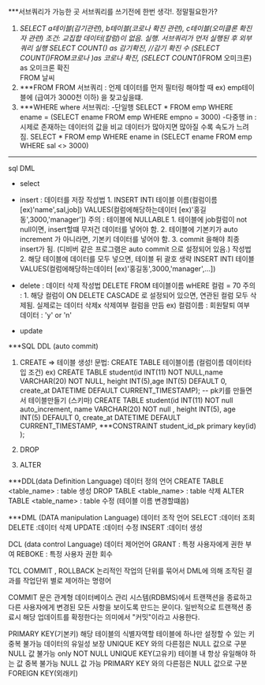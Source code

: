 ***서브쿼리가 가능한 곳
서브쿼리를 쓰기전에 한번 생각!.
정말필요한가?
1. ***SELECT
        a테이블(감기관련),
        b테이블(코로나 확진 관련),
        c테이블(오미클론 확진자 관련)
    조건: 교집합 데이터(칼럼)이 없음.
    실행. 서브쿼리가 먼저 실행된 후 외부쿼리 실행
        SELECT 
            COUNT(*) as 감기확진, //감기 확진 수
            (SELECT COUNT(*)FROM코로나 )as 코로나 확진,
            (SELECT COUNT(*)FROM 오미크론) as 오미크론 확진   
        FROM 날씨
2. ***FROM
    FROM 서브쿼리 :
    언제 데이터를 먼저 필터링 해야할 때
    ex) emp테이블에 (급여가 3000천 이하) 을 찾고싶을떄.
3. ***WHERE
    where 서브쿼리:
    -단일행
    SELECT * FROM emp
    WHERE ename = (SELECT ename FROM emp WHERE empno = 3000)
    -다중행
    in : 시제로 존재하는 데이터의 값을 비교
    데이터가 많아지면 많아질 수록 속도가 느려짐.
    SELECT * FROM emp
    WHERE ename in (SELECT ename FROM emp WHERE sal <> 3000)
---------------
sql
DML
- select

- insert : 데이터를 저장
    작성법 1.
    INSERT INTI 테이블 이름(컬럼이름 [ex)'name',sal,job])
    VALUES(컬럼에해당하는데이터 [ex)'홍길동',3000,'manager']) 
    주의 : 테이블에 NULLABLE 
        1. 테이블에 job컬럼이 not null이면, insert할떄 무저건 데이터를 넣어야 함. 
        2. 테이블에 기본키가 auto increment 가 아니라면, 기본키 데이터를 넣어야 함.
        3. commit 을해야  최종 insert가 됨. (디비버 같은 프로그램은 auto commit 으로 설정되어 있음.)
    작성법 2.
    해당 테이블에 데이터를 모두 넣으면, 테이블 뒤 괄호 생략
    INSERT INTI 테이블
    VALUES(컬럼에해당하는데이터 [ex)'홍길동',3000,'manager',...])

- delete : 데이터 삭제
    작성법
    DELETE FROM 테이블이름
    wHERE 컬럼 = 70
    주의 : 
        1. 해당 컬럼이 ON DELETE CASCADE 로 설정되어 있으면, 연관된 컬럼 모두 삭제됨.
    실제로는 데이터 삭제x
    삭제여부 컬럼을 만듬 ex) 컬럼이름 : 회원탈퇴 여부
                             데이터 : 'y' or 'n'
- update


***SQL
DDL (auto commit)
1. CREATE
    => 테이블 생성!
    문법:
    CREATE TABLE 테이블이름 (컬럼이름 데이터타입 조건)
    ex) CREATE TABLE student(id INT(11) NOT NULL,name VARCHAR(20) NOT NULL, height INT(5),age INT(5) DEFAULT 0, create_at DATETIME DEFAULT CURRENT_TIMESTAMP);
    -- pk키를 만들면서 테이블만들기 (스키마)
    CREATE TABLE student(id INT(11) NOT null auto_increment,
    name VARCHAR(20) NOT null , height INT(5),
    age INT(5) DEFAULT 0, 
    create_at DATETIME DEFAULT CURRENT_TIMESTAMP,
    ***CONSTRAINT student_id_pk primary key(id)
);

2. DROP
3. ALTER

***DDL(data Definition Language) 데이터 정의 언어
CREATE TABLE <table_name> : table 생성
DROP TABLE <table_name>   : table 삭제
ALTER TABLE <table_name>  : table 수정 (테이블 이름 변경할떄씀)

***DML (DATA manipulation Language) 데이터 조작 언어
SELECT :데이터 조회
DELETE :데이터 삭제
UPDATE :데이터 수정
INSERT :데이터 생성

DCL (data control Language) 데이터 제어언어
GRANT  : 특정 사용자에게 권한 부여
REBOKE : 특정 사용자 권한 회수

TCL
COMMIT , ROLLBACK
논리적인 작업의 단위를 묶어서 DML에 의해 조작된 결과를 작업단위 별로 제어하는 명령어

COMMIT 문은 관계형 데이터베이스 관리 시스템(RDBMS)에서 트랜잭션을 종료하고 다른 사용자에게 변경된 모든 사항을 보이도록 만드는 문이다. 일반적으로 트랜잭션 종료시 해당 업데이트를 확정한다는 의미에서 "커밋"이라고 사용한다.

PRIMARY KEY(기본키)
해당 테이블의 식별자역할
테이블에 하나만 설정할 수 있는 키
중복 불가능
데이터의 유일성 보장
UNIQUE KEY 와의 다른점은 NULL 값으로 구분
NULL 값 불가능 only NOT NULL
UNIQUE KEY(고유키)
테이블 내 항상 유일해야 하는 값
중복 불가능
NULL 값 가능
PRIMARY KEY 와의 다른점은 NULL 값으로 구분
FOREIGN KEY(외래키)
